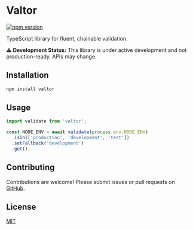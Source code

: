 # Valtor

[![npm version](https://img.shields.io/npm/v/valtor.svg)](https://www.npmjs.com/package/valtor)

TypeScript library for fluent, chainable validation.

**⚠️ Development Status:** This library is under active development and not production-ready. APIs may change.

## Installation

```bash
npm install valtor
```

## Usage

```ts
import validate from 'valtor';

const NODE_ENV = await validate(process.env.NODE_ENV)
  .isIn(['production', 'development', 'test'])
  .setFallback('development')
  .get();
```

## Contributing

Contributions are welcome! Please submit issues or pull requests on [GitHub](https://github.com/saffr3n/valtor).

## License

[MIT](https://opensource.org/license/MIT)
